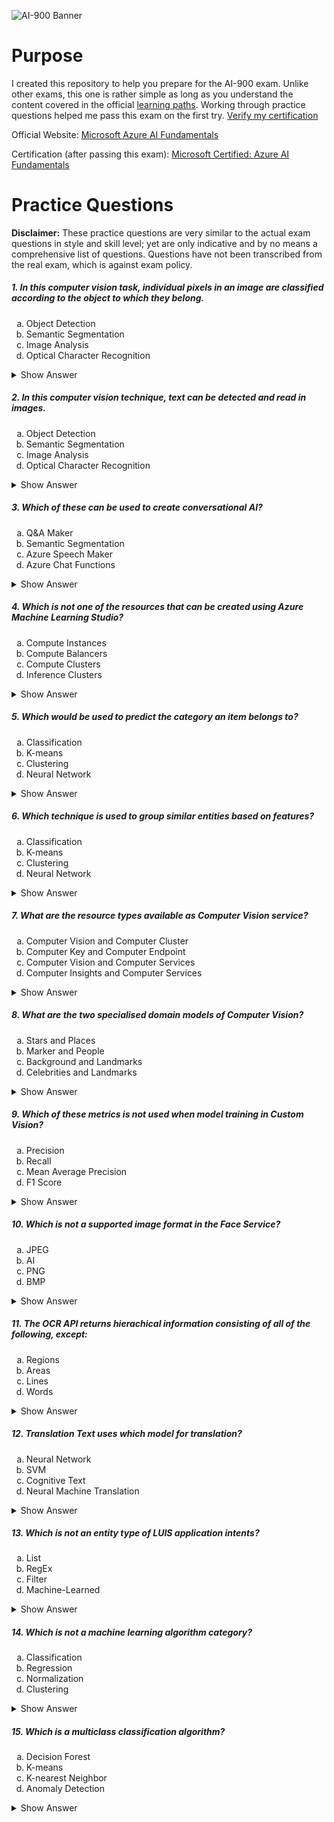 ![AI-900 Banner](https://i.imgur.com/iM3VRJQ.png)

# Purpose
I created this repository to help you prepare for the AI-900 exam. Unlike other exams, this one is rather simple as long as you understand the content covered in the official [learning paths](https://docs.microsoft.com/en-us/learn/certifications/exams/ai-900). Working through practice questions helped me pass this exam on the first try. [Verify my certification](https://www.youracclaim.com/badges/2384abe2-4840-4c94-86e8-c7ffc2688155)

Official Website: [Microsoft Azure AI Fundamentals](https://docs.microsoft.com/en-us/learn/certifications/exams/ai-900)

Certification (after passing this exam): [Microsoft Certified: Azure AI Fundamentals](https://docs.microsoft.com/en-us/learn/certifications/azure-ai-fundamentals/)

# Practice Questions
__Disclaimer:__ These practice questions are very similar to the actual exam questions in style and skill level; yet are only indicative and by no means a comprehensive list of questions. Questions have not been transcribed from the real exam, which is against exam policy.

<h5>1. In this computer vision task, individual pixels in an image are classified according to the object to which they belong.</h5>
<ol type="a">
  <li>Object Detection</li>
  <li>Semantic Segmentation</li>
  <li>Image Analysis</li>
  <li>Optical Character Recognition</li>
</ol>
<details>
  <summary>Show Answer</summary>
  <p>Semantic Segmentation</p>
</details>

<h5>2. In this computer vision technique, text can be detected and read in images.</h5>
<ol type="a">
  <li>Object Detection</li>
  <li>Semantic Segmentation</li>
  <li>Image Analysis</li>
  <li>Optical Character Recognition</li>
</ol>
<details>
  <summary>Show Answer</summary>
  <p>Optical Character Recognition</p>
</details>

<h5>3. Which of these can be used to create conversational AI?</h5>
<ol type="a">
  <li>Q&A Maker</li>
  <li>Semantic Segmentation</li>
  <li>Azure Speech Maker</li>
  <li>Azure Chat Functions</li>
</ol>
<details>
  <summary>Show Answer</summary>
  <p>Q&A Maker</p>
</details>

<h5>4. Which is not one of the resources that can be created using Azure Machine Learning Studio?</h5>
<ol type="a">
  <li>Compute Instances</li>
  <li>Compute Balancers</li>
  <li>Compute Clusters</li>
  <li>Inference Clusters</li>
</ol>
<details>
  <summary>Show Answer</summary>
  <p>Compute Balancers</p>
</details>

<h5>5. Which would be used to predict the category an item belongs to?</h5>
<ol type="a">
  <li>Classification</li>
  <li>K-means</li>
  <li>Clustering</li>
  <li>Neural Network</li>
</ol>
<details>
  <summary>Show Answer</summary>
  <p>Classification</p>
</details>

<h5>6. Which technique is used to group similar entities based on features?</h5>
<ol type="a">
  <li>Classification</li>
  <li>K-means</li>
  <li>Clustering</li>
  <li>Neural Network</li>
</ol>
<details>
  <summary>Show Answer</summary>
  <p>Clustering</p>
</details>

<h5>7. What are the resource types available as Computer Vision service?</h5>
<ol type="a">
  <li>Computer Vision and Computer Cluster</li>
  <li>Computer Key and Computer Endpoint</li>
  <li>Computer Vision and Computer Services</li>
  <li>Computer Insights and Computer Services</li>
</ol>
<details>
  <summary>Show Answer</summary>
  <p>Computer Vision and Computer Services</p>
</details>

<h5>8. What are the two specialised domain models of Computer Vision?</h5>
<ol type="a">
  <li>Stars and Places</li>
  <li>Marker and People</li>
  <li>Background and Landmarks</li>
  <li>Celebrities and Landmarks</li>
</ol>
<details>
  <summary>Show Answer</summary>
  <p>Celebrities and Landmarks</p>
</details>

<h5>9. Which of these metrics is not used when model training in Custom Vision?</h5>
<ol type="a">
  <li>Precision</li>
  <li>Recall</li>
  <li>Mean Average Precision</li>
  <li>F1 Score</li>
</ol>
<details>
  <summary>Show Answer</summary>
  <p>F1 Score</p>
</details>

<h5>10. Which is not a supported image format in the Face Service?</h5>
<ol type="a">
  <li>JPEG</li>
  <li>AI</li>
  <li>PNG</li>
  <li>BMP</li>
</ol>
<details>
  <summary>Show Answer</summary>
  <p>AI (.ai)</p>
</details>

<h5>11. The OCR API returns hierachical information consisting of all of the following, except:</h5>
<ol type="a">
  <li>Regions</li>
  <li>Areas</li>
  <li>Lines</li>
  <li>Words</li>
</ol>
<details>
  <summary>Show Answer</summary>
  <p>Areas</p>
</details>

<h5>12. Translation Text uses which model for translation?</h5>
<ol type="a">
  <li>Neural Network</li>
  <li>SVM</li>
  <li>Cognitive Text</li>
  <li>Neural Machine Translation</li>
</ol>
<details>
  <summary>Show Answer</summary>
  <p>Neural Machine Translation</p>
</details>

<h5>13. Which is not an entity type of LUIS application intents?</h5>
<ol type="a">
  <li>List</li>
  <li>RegEx</li>
  <li>Filter</li>
  <li>Machine-Learned</li>
</ol>
<details>
  <summary>Show Answer</summary>
  <p>Filter</p>
</details>

<h5>14. Which is not a machine learning algorithm category?</h5>
<ol type="a">
  <li>Classification</li>
  <li>Regression</li>
  <li>Normalization</li>
  <li>Clustering</li>
</ol>
<details>
  <summary>Show Answer</summary>
  <p>Normalization</p>
</details>

<h5>15. Which is a multiclass classification algorithm?</h5>
<ol type="a">
  <li>Decision Forest</li>
  <li>K-means</li>
  <li>K-nearest Neighbor</li>
  <li>Anomaly Detection</li>
</ol>
<details>
  <summary>Show Answer</summary>
  <p>Decision Forest</p>
</details>
